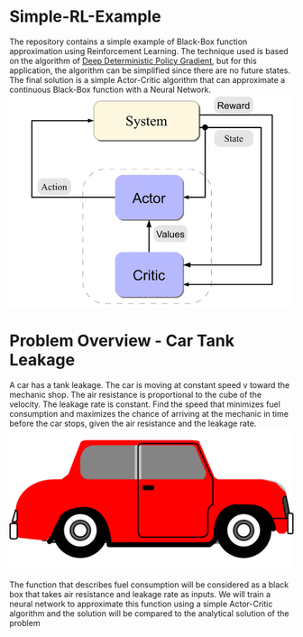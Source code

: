 # Simple-RL-Example
The repository contains a simple example of Black-Box function approximation using Reinforcement Learning. The technique used is based on the algorithm of [Deep Deterministic Policy Gradient](https://arxiv.org/abs/1509.02971), but for this application, the algorithm can be simplified since there are no future states. The final solution is a simple Actor-Critic algorithm that can approximate a continuous Black-Box function with a Neural Network.
![Actor-Critic](https://github.com/Henvezz95/Simple-RL-Example/blob/main/Actor-Critic.png)

# Problem Overview - Car Tank Leakage
A car has a tank leakage. The car is moving at constant speed v toward the mechanic shop. The air resistance is proportional to the cube of the velocity. The leakage rate is constant. Find the speed that minimizes fuel consumption and maximizes the chance of arriving at the mechanic in time before the car stops, given the air resistance and the leakage rate.
![Car](https://github.com/Henvezz95/Simple-RL-Example/blob/main/car.png)

The function that describes fuel consumption will be considered as a black box that takes air resistance and leakage rate as inputs. We will train a neural network to approximate this function using a simple Actor-Critic algorithm and the solution will be compared to the analytical solution of the problem

